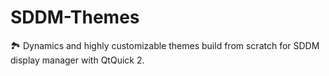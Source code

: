 # SDDM-Themes
:national_park: Dynamics and highly customizable themes build from scratch for SDDM display manager with QtQuick 2.
